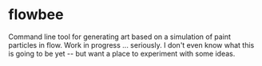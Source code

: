 # flowbee

Command line tool for generating art based on a simulation of paint particles in flow. Work in progress ... seriously. I don't even know what this is going to be yet -- but want a place to experiment with some ideas.

